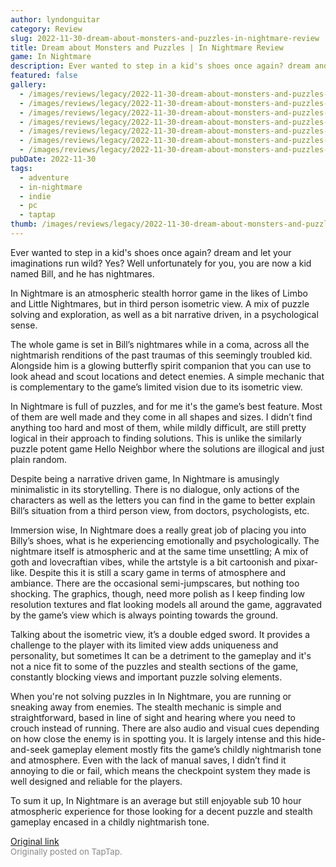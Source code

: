 ```yaml
---
author: lyndonguitar
category: Review
slug: 2022-11-30-dream-about-monsters-and-puzzles-in-nightmare-review
title: Dream about Monsters and Puzzles | In Nightmare Review
game: In Nightmare
description: Ever wanted to step in a kid's shoes once again? dream and let your imaginations run wild? Yes? Well unfortunately for you, you are now a kid named Bill, and he has nightmares.
featured: false
gallery:
  - /images/reviews/legacy/2022-11-30-dream-about-monsters-and-puzzles--in-nightmare-review-0.avif
  - /images/reviews/legacy/2022-11-30-dream-about-monsters-and-puzzles--in-nightmare-review-1.avif
  - /images/reviews/legacy/2022-11-30-dream-about-monsters-and-puzzles--in-nightmare-review-2.avif
  - /images/reviews/legacy/2022-11-30-dream-about-monsters-and-puzzles--in-nightmare-review-3.avif
  - /images/reviews/legacy/2022-11-30-dream-about-monsters-and-puzzles--in-nightmare-review-4.avif
  - /images/reviews/legacy/2022-11-30-dream-about-monsters-and-puzzles--in-nightmare-review-5.avif
  - /images/reviews/legacy/2022-11-30-dream-about-monsters-and-puzzles--in-nightmare-review-6.avif
pubDate: 2022-11-30
tags:
  - adventure
  - in-nightmare
  - indie
  - pc
  - taptap
thumb: /images/reviews/legacy/2022-11-30-dream-about-monsters-and-puzzles--in-nightmare-review-0.avif
---
```


Ever wanted to step in a kid's shoes once again? dream and let your imaginations run wild? Yes? Well unfortunately for you, you are now a kid named Bill, and he has nightmares.

In Nightmare is an atmospheric stealth horror game in the likes of Limbo and Little Nightmares, but in third person isometric view. A mix of puzzle solving and exploration, as well as a bit narrative driven, in a psychological sense.

The whole game is set in Bill’s nightmares while in a coma, across all the nightmarish renditions of the past traumas of this seemingly troubled kid. Alongside him is a glowing butterfly spirit companion that you can use to look ahead and scout locations and detect enemies. A simple mechanic that is complementary to the game’s limited vision due to its isometric view.

In Nightmare is full of puzzles, and for me it's the game’s best feature. Most of them are well made and they come in all shapes and sizes. I didn’t find anything too hard and most of them, while mildly difficult, are still pretty logical in their approach to finding solutions. This is unlike the similarly puzzle potent game Hello Neighbor where the solutions are illogical and just plain random.

Despite being a narrative driven game, In Nightmare is amusingly minimalistic in its storytelling. There is no dialogue, only actions of the characters as well as the letters you can find in the game to better explain Bill’s situation from a third person view, from doctors, psychologists, etc.

Immersion wise, In Nightmare does a really great job of placing you into Billy’s shoes, what is he experiencing emotionally and psychologically. The nightmare itself is atmospheric and at the same time unsettling; A mix of goth and lovecraftian vibes, while the artstyle is a bit cartoonish and pixar-like. Despite this it is still a scary game in terms of atmosphere and ambiance. There are the occasional semi-jumpscares, but nothing too shocking. The graphics, though, need more polish as I keep finding low resolution textures and flat looking models all around the game, aggravated by the game’s view which is always pointing towards the ground.

Talking about the isometric view, it’s a double edged sword. It provides a challenge to the player with its limited view adds uniqueness and personality, but sometimes It can be a detriment to the gameplay and it's not a nice fit to some of the puzzles and stealth sections of the game, constantly blocking views and important puzzle solving elements.

When you're not solving puzzles in In Nightmare, you are running or sneaking away from enemies. The stealth mechanic is simple and straightforward, based in line of sight and hearing where you need to crouch instead of running. There are also audio and visual cues depending on how close the enemy is in spotting you. It is largely intense and this hide-and-seek gameplay element mostly fits the game’s childly nightmarish tone and atmosphere. Even with the lack of manual saves, I didn’t find it annoying to die or fail, which means the checkpoint system they made is well designed and reliable for the players.

To sum it up, In Nightmare is an average but still enjoyable sub 10 hour atmospheric experience for those looking for a decent puzzle and stealth gameplay encased in a childly nightmarish tone.

[Original link](https://www.taptap.io/post/3468831)<br><span style="font-size: 0.95em; color: #888;">Originally posted on TapTap.</span>